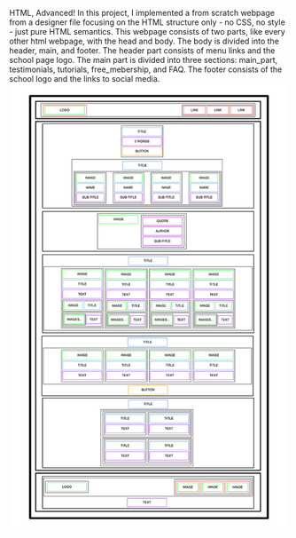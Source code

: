 HTML, Advanced!
In this project, I implemented a from scratch webpage from a designer file focusing on the HTML structure only - no CSS, no style - just pure HTML semantics.
This webpage consists of two parts, like every other html webpage, with the head and body.
The body is divided into the header, main, and footer.
The header part consists of menu links and the school page logo.
The main part is divided into three sections: main_part, testimonials, tutorials, free_mebership, and FAQ.
The footer consists of the school logo and the links to social media.
![Image for the HTML webpage](https://raw.githubusercontent.com/SMushy14/alu-web-development/master/Htmlschoolpage.jpg)
